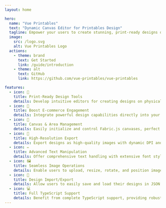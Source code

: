 ```yaml
---
layout: home

hero:
  name: "Vue Printables"
  text: "Dynamic Canvas Editor for Printables Design"
  tagline: Empower your users to create stunning, print-ready designs directly in your app.
  image:
    src: /logo.svg
    alt: Vue Printables Logo
  actions:
    - theme: brand
      text: Get Started
      link: /guide/introduction
    - theme: alt
      text: GitHub
      link: https://github.com/vue-printables/vue-printables

features:
  - icon: 👕
    title: Print-Ready Design Tools
    details: Develop intuitive editors for creating designs on physical products like apparel, stationery, stickers, and more.
  - icon: 🚀
    title: Boost E-commerce Engagement
    details: Integrate powerful design capabilities directly into your e-commerce platform, enhancing user experience and product customization.
  - icon: 🎨
    title: Canvas & Area Management
    details: Easily initialize and control Fabric.js canvases, perfect for defining dynamic printable areas and displaying product mockups.
  - icon: 📏
    title: High-Resolution Export
    details: Export designs as high-quality images with dynamic DPI and resolution settings, ensuring professional-grade print output.
  - icon: ✏️
    title: Advanced Text Manipulation
    details: Offer comprehensive text handling with extensive font styling, positioning, and real-time editing for personalized print designs.
  - icon: 🖼️
    title: Seamless Image Operations
    details: Enable users to upload, resize, rotate, and position images with automatic scaling and clipping, ensuring perfect print output.
  - icon: 💾
    title: Design Import/Export
    details: Allow users to easily save and load their designs in JSON format, enabling seamless collaboration and future edits.
  - icon: 💻
    title: Full TypeScript Support
    details: Benefit from complete TypeScript support, providing robust type checking and an enhanced development experience.
---
```


